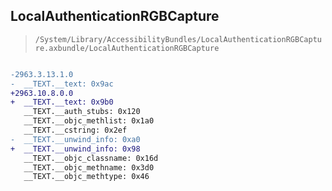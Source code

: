 ## LocalAuthenticationRGBCapture

> `/System/Library/AccessibilityBundles/LocalAuthenticationRGBCapture.axbundle/LocalAuthenticationRGBCapture`

```diff

-2963.3.13.1.0
-  __TEXT.__text: 0x9ac
+2963.10.8.0.0
+  __TEXT.__text: 0x9b0
   __TEXT.__auth_stubs: 0x120
   __TEXT.__objc_methlist: 0x1a0
   __TEXT.__cstring: 0x2ef
-  __TEXT.__unwind_info: 0xa0
+  __TEXT.__unwind_info: 0x98
   __TEXT.__objc_classname: 0x16d
   __TEXT.__objc_methname: 0x3d0
   __TEXT.__objc_methtype: 0x46

```
